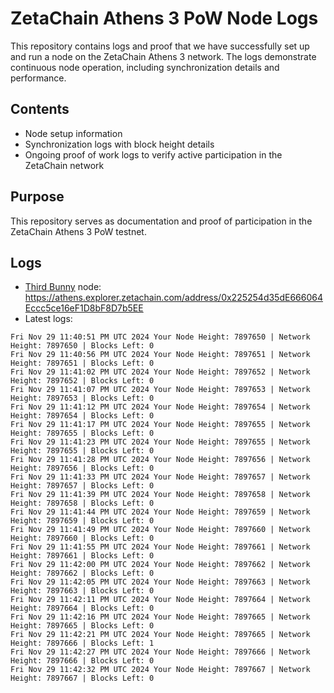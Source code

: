 # ZetaChain Athens 3 PoW Node Logs
This repository contains logs and proof that we have successfully set up and run a node on the ZetaChain Athens 3 network. The logs demonstrate continuous node operation, including synchronization details and performance.

## Contents
- Node setup information
- Synchronization logs with block height details
- Ongoing proof of work logs to verify active participation in the ZetaChain network

## Purpose
This repository serves as documentation and proof of participation in the ZetaChain Athens 3 PoW testnet.

## Logs

- [Third Bunny](https://thirdbunny.xyz/) node: https://athens.explorer.zetachain.com/address/0x225254d35dE666064Eccc5ce16eF1D8bF8D7b5EE
- Latest logs:
```
Fri Nov 29 11:40:51 PM UTC 2024 Your Node Height: 7897650 | Network Height: 7897650 | Blocks Left: 0
Fri Nov 29 11:40:56 PM UTC 2024 Your Node Height: 7897651 | Network Height: 7897651 | Blocks Left: 0
Fri Nov 29 11:41:02 PM UTC 2024 Your Node Height: 7897652 | Network Height: 7897652 | Blocks Left: 0
Fri Nov 29 11:41:07 PM UTC 2024 Your Node Height: 7897653 | Network Height: 7897653 | Blocks Left: 0
Fri Nov 29 11:41:12 PM UTC 2024 Your Node Height: 7897654 | Network Height: 7897654 | Blocks Left: 0
Fri Nov 29 11:41:17 PM UTC 2024 Your Node Height: 7897655 | Network Height: 7897655 | Blocks Left: 0
Fri Nov 29 11:41:23 PM UTC 2024 Your Node Height: 7897655 | Network Height: 7897655 | Blocks Left: 0
Fri Nov 29 11:41:28 PM UTC 2024 Your Node Height: 7897656 | Network Height: 7897656 | Blocks Left: 0
Fri Nov 29 11:41:33 PM UTC 2024 Your Node Height: 7897657 | Network Height: 7897657 | Blocks Left: 0
Fri Nov 29 11:41:39 PM UTC 2024 Your Node Height: 7897658 | Network Height: 7897658 | Blocks Left: 0
Fri Nov 29 11:41:44 PM UTC 2024 Your Node Height: 7897659 | Network Height: 7897659 | Blocks Left: 0
Fri Nov 29 11:41:49 PM UTC 2024 Your Node Height: 7897660 | Network Height: 7897660 | Blocks Left: 0
Fri Nov 29 11:41:55 PM UTC 2024 Your Node Height: 7897661 | Network Height: 7897661 | Blocks Left: 0
Fri Nov 29 11:42:00 PM UTC 2024 Your Node Height: 7897662 | Network Height: 7897662 | Blocks Left: 0
Fri Nov 29 11:42:05 PM UTC 2024 Your Node Height: 7897663 | Network Height: 7897663 | Blocks Left: 0
Fri Nov 29 11:42:11 PM UTC 2024 Your Node Height: 7897664 | Network Height: 7897664 | Blocks Left: 0
Fri Nov 29 11:42:16 PM UTC 2024 Your Node Height: 7897665 | Network Height: 7897665 | Blocks Left: 0
Fri Nov 29 11:42:21 PM UTC 2024 Your Node Height: 7897665 | Network Height: 7897666 | Blocks Left: 1
Fri Nov 29 11:42:27 PM UTC 2024 Your Node Height: 7897666 | Network Height: 7897666 | Blocks Left: 0
Fri Nov 29 11:42:32 PM UTC 2024 Your Node Height: 7897667 | Network Height: 7897667 | Blocks Left: 0
```
